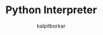 ---
title: "Python Interpreter"
layout: post
date: 
tag: jekyll
image: 
headerImage: false
projects: true
hidden: true # don't count this post in blog pagination
description: "A compact Python Interpreter written in Python."
category: project
author: kalpitborkar
externalLink: false
---